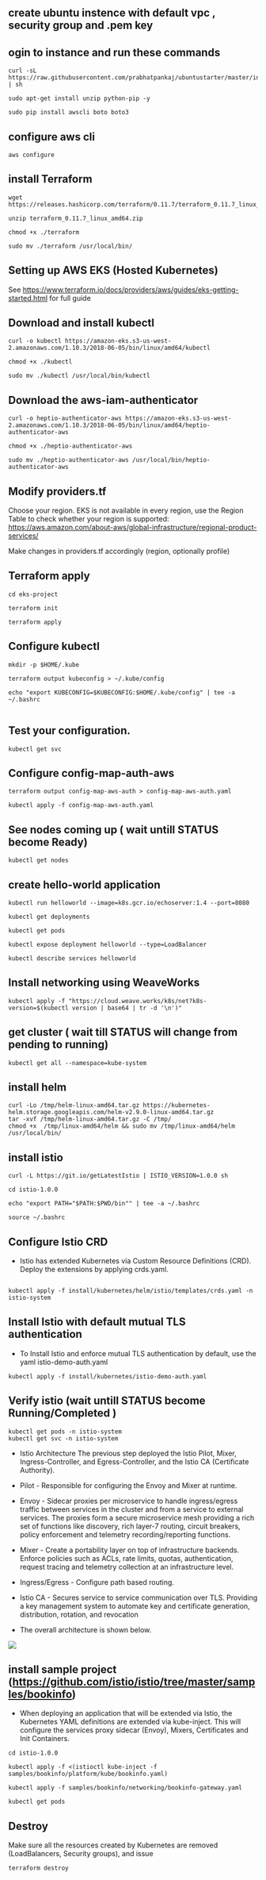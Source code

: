 ## create ubuntu instence with default vpc , security group and .pem key

## ogin to instance and run these commands 

```
curl -sL https://raw.githubusercontent.com/prabhatpankaj/ubuntustarter/master/initial.sh | sh

sudo apt-get install unzip python-pip -y

sudo pip install awscli boto boto3

```
## configure aws cli

```
aws configure
```
## install Terraform
```
wget https://releases.hashicorp.com/terraform/0.11.7/terraform_0.11.7_linux_amd64.zip

unzip terraform_0.11.7_linux_amd64.zip

chmod +x ./terraform

sudo mv ./terraform /usr/local/bin/

```

## Setting up AWS EKS (Hosted Kubernetes)

See https://www.terraform.io/docs/providers/aws/guides/eks-getting-started.html for full guide


## Download and install kubectl
```
curl -o kubectl https://amazon-eks.s3-us-west-2.amazonaws.com/1.10.3/2018-06-05/bin/linux/amd64/kubectl

chmod +x ./kubectl

sudo mv ./kubectl /usr/local/bin/kubectl

```

## Download the aws-iam-authenticator
```
curl -o heptio-authenticator-aws https://amazon-eks.s3-us-west-2.amazonaws.com/1.10.3/2018-06-05/bin/linux/amd64/heptio-authenticator-aws

chmod +x ./heptio-authenticator-aws

sudo mv ./heptio-authenticator-aws /usr/local/bin/heptio-authenticator-aws

```

## Modify providers.tf

Choose your region. EKS is not available in every region, use the Region Table to check whether your region is supported: https://aws.amazon.com/about-aws/global-infrastructure/regional-product-services/

Make changes in providers.tf accordingly (region, optionally profile)

## Terraform apply
```
cd eks-project

terraform init

terraform apply
```

## Configure kubectl
```
mkdir -p $HOME/.kube

terraform output kubeconfig > ~/.kube/config

echo "export KUBECONFIG=$KUBECONFIG:$HOME/.kube/config" | tee -a ~/.bashrc


```

## Test your configuration.
```
kubectl get svc

```

## Configure config-map-auth-aws
```
terraform output config-map-aws-auth > config-map-aws-auth.yaml

kubectl apply -f config-map-aws-auth.yaml
```

## See nodes coming up ( wait untill STATUS become Ready)
```
kubectl get nodes
```
## create hello-world application
```
kubectl run helloworld --image=k8s.gcr.io/echoserver:1.4 --port=8080

kubectl get deployments

kubectl get pods

kubectl expose deployment helloworld --type=LoadBalancer

kubectl describe services helloworld

```

## Install networking using WeaveWorks

```
kubectl apply -f "https://cloud.weave.works/k8s/net?k8s-version=$(kubectl version | base64 | tr -d '\n')"

```
## get cluster ( wait till STATUS will change from pending to running)

```
kubectl get all --namespace=kube-system

```
## install helm
```
curl -Lo /tmp/helm-linux-amd64.tar.gz https://kubernetes-helm.storage.googleapis.com/helm-v2.9.0-linux-amd64.tar.gz
tar -xvf /tmp/helm-linux-amd64.tar.gz -C /tmp/
chmod +x  /tmp/linux-amd64/helm && sudo mv /tmp/linux-amd64/helm /usr/local/bin/

```
## install istio 

```
curl -L https://git.io/getLatestIstio | ISTIO_VERSION=1.0.0 sh 

cd istio-1.0.0

echo "export PATH="$PATH:$PWD/bin"" | tee -a ~/.bashrc

source ~/.bashrc

```
## Configure Istio CRD
* Istio has extended Kubernetes via Custom Resource Definitions (CRD). Deploy the extensions by applying crds.yaml.

```

kubectl apply -f install/kubernetes/helm/istio/templates/crds.yaml -n istio-system

```
## Install Istio with default mutual TLS authentication
* To Install Istio and enforce mutual TLS authentication by default, use the yaml istio-demo-auth.yaml

```
kubectl apply -f install/kubernetes/istio-demo-auth.yaml

```
## Verify istio (wait untill STATUS become Running/Completed )
```
kubectl get pods -n istio-system
kubectl get svc -n istio-system

```

* Istio Architecture
The previous step deployed the Istio Pilot, Mixer, Ingress-Controller, and Egress-Controller, and the Istio CA (Certificate Authority).

* Pilot - 
Responsible for configuring the Envoy and Mixer at runtime.

* Envoy - 
Sidecar proxies per microservice to handle ingress/egress traffic between services in the cluster and from a service to external services. The proxies form a secure microservice mesh providing a rich set of functions like discovery, rich layer-7 routing, circuit breakers, policy enforcement and telemetry recording/reporting functions.

* Mixer - 
Create a portability layer on top of infrastructure backends. Enforce policies such as ACLs, rate limits, quotas, authentication, request tracing and telemetry collection at an infrastructure level.

* Ingress/Egress - 
Configure path based routing.

* Istio CA - 
Secures service to service communication over TLS. Providing a key management system to automate key and certificate generation, distribution, rotation, and revocation

* The overall architecture is shown below.

![](/images/istio-arch.png)

## install sample project (https://github.com/istio/istio/tree/master/samples/bookinfo)

* When deploying an application that will be extended via Istio, the Kubernetes YAML definitions are extended via kube-inject. This will configure the services proxy sidecar (Envoy), Mixers, Certificates and Init Containers.
```
cd istio-1.0.0

kubectl apply -f <(istioctl kube-inject -f samples/bookinfo/platform/kube/bookinfo.yaml)

kubectl apply -f samples/bookinfo/networking/bookinfo-gateway.yaml

kubectl get pods
```

## Destroy
Make sure all the resources created by Kubernetes are removed (LoadBalancers, Security groups), and issue

```
terraform destroy
```

